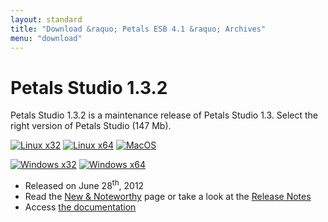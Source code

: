 ```yaml
---
layout: standard
title: "Download &raquo; Petals ESB 4.1 &raquo; Archives"
menu: "download"
---
```


# Petals Studio 1.3.2

Petals Studio 1.3.2 is a maintenance release of Petals Studio 1.3.
Select the right version of Petals Studio (147 Mb).

<a href="http://download.petalslink.com/petals-studio/Petals-Studio--1.3.2--linux.gtk.x86.zip"><img alt="Linux x32" src="/resources/images/linux_32.png" /></a>
<a href="http://download.petalslink.com/petals-studio/Petals-Studio--1.3.2--linux.gtk.x86_64.zip"><img alt="Linux x64" src="/resources/images/linux_64.png" /></a>
<a href="http://download.petalslink.com/petals-studio/Petals-Studio--1.3.2--macosx.cocoa.x86_64.zip"><img alt="MacOS" src="/resources/images/mac.png" /></a><br />

<a href="http://download.petalslink.com/petals-studio/Petals-Studio--1.3.2--win32.win32.x86.zip"><img alt="Windows x32" src="/resources/images/windows_32.png"/></a>
<a href="http://download.petalslink.com/petals-studio/Petals-Studio--1.3.2--win32.win32.x86_64.zip"><img alt="Windows x64" src="/resources/images/windows_64.png"/></a>

- Released on June 28<sup>th</sup>, 2012
- Read the [New & Noteworthy](https://doc.petalslink.com/display/petalsstudio13/New+and+Noteworthy) page or take a look at the [Release Notes](https://jira.petalslink.com/secure/ReleaseNote.jspa?projectId=10070&version=10333)
- Access [the documentation](https://doc.petalslink.com/display/petalsstudio13/Petals+Studio+1.3)

